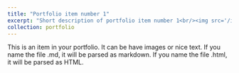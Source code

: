 ```yaml
---
title: "Portfolio item number 1"
excerpt: "Short description of portfolio item number 1<br/><img src='/images/Jingting.jpg'>"
collection: portfolio
---
```


This is an item in your portfolio. It can be have images or nice text. If you name the file .md, it will be parsed as markdown. If you name the file .html, it will be parsed as HTML. 
